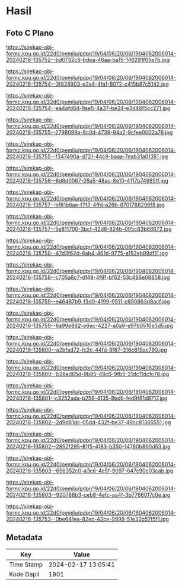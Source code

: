 # Hasil

## Foto C Plano

https://sirekap-obj-formc.kpu.go.id/22d0/pemilu/pdpr/19/04/06/20/06/1904062006014-20240216-135752--bd0732c6-bdea-46aa-ba15-146291f05e7b.jpg

https://sirekap-obj-formc.kpu.go.id/22d0/pemilu/pdpr/19/04/06/20/06/1904062006014-20240216-135754--3f828903-e2a4-4fa1-8072-c415b87c5142.jpg

https://sirekap-obj-formc.kpu.go.id/22d0/pemilu/pdpr/19/04/06/20/06/1904062006014-20240216-135754--ea4afd6d-9ae5-4a37-be24-e3d46f5cc271.jpg

https://sirekap-obj-formc.kpu.go.id/22d0/pemilu/pdpr/19/04/06/20/06/1904062006014-20240216-135755--2798099a-8c0d-4739-94a2-9cfee0002a76.jpg

https://sirekap-obj-formc.kpu.go.id/22d0/pemilu/pdpr/19/04/06/20/06/1904062006014-20240216-135755--f347490a-d721-44c9-baaa-7eab31a01351.jpg

https://sirekap-obj-formc.kpu.go.id/22d0/pemilu/pdpr/19/04/06/20/06/1904062006014-20240216-135756--6d8d0067-28a5-48ac-8e10-4117b74985ff.jpg

https://sirekap-obj-formc.kpu.go.id/22d0/pemilu/pdpr/19/04/06/20/06/1904062006014-20240216-135757--bf81b6ae-f7f3-4ffd-a28b-8701788296f8.jpg

https://sirekap-obj-formc.kpu.go.id/22d0/pemilu/pdpr/19/04/06/20/06/1904062006014-20240216-135757--5e811700-3bcf-42d6-824b-005c83b66672.jpg

https://sirekap-obj-formc.kpu.go.id/22d0/pemilu/pdpr/19/04/06/20/06/1904062006014-20240216-135758--47d3f62d-6ab4-461d-9775-a152eb99df11.jpg

https://sirekap-obj-formc.kpu.go.id/22d0/pemilu/pdpr/19/04/06/20/06/1904062006014-20240216-135758--c705a8c7-df49-4f91-bf62-53c486e08858.jpg

https://sirekap-obj-formc.kpu.go.id/22d0/pemilu/pdpr/19/04/06/20/06/1904062006014-20240216-135759--e46487b9-f3d0-4199-9511-c690863d8acf.jpg

https://sirekap-obj-formc.kpu.go.id/22d0/pemilu/pdpr/19/04/06/20/06/1904062006014-20240216-135759--6a99e862-e6ec-4227-a0a9-e97b0510e3d5.jpg

https://sirekap-obj-formc.kpu.go.id/22d0/pemilu/pdpr/19/04/06/20/06/1904062006014-20240216-135800--a2bfad72-fc2c-44fd-9f67-316c619ac790.jpg

https://sirekap-obj-formc.kpu.go.id/22d0/pemilu/pdpr/19/04/06/20/06/1904062006014-20240216-135800--b28ad65d-9b85-48c6-9fb5-31dc11dcfc78.jpg

https://sirekap-obj-formc.kpu.go.id/22d0/pemilu/pdpr/19/04/06/20/06/1904062006014-20240216-135801--c3252ada-b259-4135-8bdb-fed9f81d8717.jpg

https://sirekap-obj-formc.kpu.go.id/22d0/pemilu/pdpr/19/04/06/20/06/1904062006014-20240216-135802--2d9d81dc-05dd-432f-be37-49cc81365551.jpg

https://sirekap-obj-formc.kpu.go.id/22d0/pemilu/pdpr/19/04/06/20/06/1904062006014-20240216-135802--2852f295-81f5-4183-b350-14780b890d53.jpg

https://sirekap-obj-formc.kpu.go.id/22d0/pemilu/pdpr/19/04/06/20/06/1904062006014-20240216-135803--656352c0-a3c6-4e5f-9097-647c90e03cab.jpg

https://sirekap-obj-formc.kpu.go.id/22d0/pemilu/pdpr/19/04/06/20/06/1904062006014-20240216-135803--920788b3-ceb8-4efc-aa4f-3b7766017c0e.jpg

https://sirekap-obj-formc.kpu.go.id/22d0/pemilu/pdpr/19/04/06/20/06/1904062006014-20240216-135753--0be641ea-82ec-43ce-9998-51e32b57f5f1.jpg


## Metadata

| Key        | Value               |
| ---------- | ------------------- |
| Time Stamp | 2024-02-17 13:05:41 |
| Kode Dapil | 1901                |



